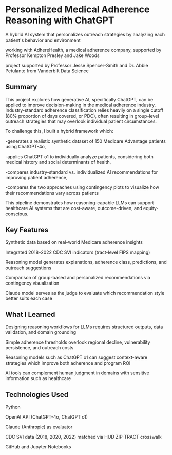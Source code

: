 # Personalized Medical Adherence Reasoning with ChatGPT

A hybrid AI system that personalizes outreach strategies by analyzing each patient's behavior and environment

working with AdhereHealth, a medical adherence company, supported by Professor Kempton Presley and Jake Woods

project supported by Professor Jesse Spencer-Smith and Dr. Abbie Petulante from Vanderbilt Data Science 

## Summary

This project explores how generative AI, specifically ChatGPT, can be applied to improve decision-making in the medical adherence industry. Industry-standard adherence classification relies heavily on a single cutoff (80% proportion of days covered, or PDC), often resulting in group-level outreach strategies that may overlook individual patient circumstances.

To challenge this, I built a hybrid framework which:

-generates a realistic synthetic dataset of 150 Medicare Advantage patients using ChatGPT-4o,

-applies ChatGPT o1 to individually analyze patients, considering both medical history and social determinants of health,

-compares industry-standard vs. individualized AI recommendations for improving patient adherence,

-compares the two approaches using contingency plots to visualize how their recommendations vary across patients

This pipeline demonstrates how reasoning-capable LLMs can support healthcare AI systems that are cost-aware, outcome-driven, and equity-conscious.

## Key Features

Synthetic data based on real-world Medicare adherence insights

Integrated 2018–2022 CDC SVI indicators (tract-level FIPS mapping)

Reasoning model generates explanations, adherence class, predictions, and outreach suggestions

Comparison of group-based and personalized recommendations via contingency visualization

Claude model serves as the judge to evaluate which recommendation style better suits each case

## What I Learned

Designing reasoning workflows for LLMs requires structured outputs, data validation, and domain grounding

Simple adherence thresholds overlook regional decline, vulnerability persistence, and outreach costs

Reasoning models such as ChatGPT o1 can suggest context-aware strategies which improve both adherence and program ROI

AI tools can complement human judgment in domains with sensitive information such as healthcare

## Technologies Used

Python

OpenAI API (ChatGPT-4o, ChatGPT o1)

Claude (Anthropic) as evaluator

CDC SVI data (2018, 2020, 2022) matched via HUD ZIP-TRACT crosswalk

GitHub and Jupyter Notebooks
